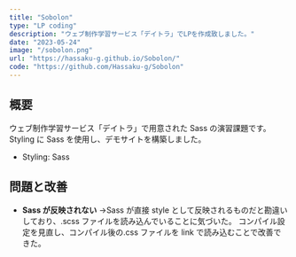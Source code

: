 ```yaml
---
title: "Sobolon"
type: "LP coding"
description: "ウェブ制作学習サービス「デイトラ」でLPを作成致しました。"
date: "2023-05-24"
image: "/sobolon.png"
url: "https://hassaku-g.github.io/Sobolon/"
code: "https://github.com/Hassaku-g/Sobolon"
---
```


## 概要

ウェブ制作学習サービス「デイトラ」で用意された Sass の演習課題です。
Styling に Sass を使用し、デモサイトを構築しました。

- Styling: Sass

## 問題と改善

- **Sass が反映されない**
  →Sass が直接 style として反映されるものだと勘違いしており、.scss ファイルを読み込んでいることに気づいた。
  コンパイル設定を見直し、コンパイル後の.css ファイルを link で読み込むことで改善できた。
